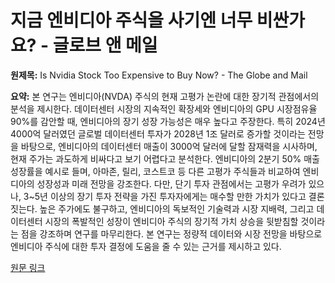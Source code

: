 # 지금 엔비디아 주식을 사기엔 너무 비싼가요? - 글로브 앤 메일

**원제목:** Is Nvidia Stock Too Expensive to Buy Now? - The Globe and Mail

**요약:** 본 연구는 엔비디아(NVDA) 주식의 현재 고평가 논란에 대한 장기적 관점에서의 분석을 제시한다.  데이터센터 시장의 지속적인 확장세와 엔비디아의 GPU 시장점유율 90%를 감안할 때, 엔비디아의 장기 성장 가능성은 매우 높다고 주장한다.  특히 2024년 4000억 달러였던 글로벌 데이터센터 투자가 2028년 1조 달러로 증가할 것이라는 전망을 바탕으로, 엔비디아의 데이터센터 매출이 3000억 달러에 달할 잠재력을 시사하며, 현재 주가는 과도하게 비싸다고 보기 어렵다고 분석한다.  엔비디아의 2분기 50% 매출 성장률을 예시로 들며, 아마존, 릴리, 코스트코 등 다른 고평가 주식들과 비교하여 엔비디아의 성장성과 미래 전망을 강조한다.  다만, 단기 투자 관점에서는 고평가 우려가 있으나, 3~5년 이상의 장기 투자 전략을 가진 투자자에게는 매수할 만한 가치가 있다고 결론짓는다.  높은 주가에도 불구하고,  엔비디아의 독보적인 기술력과 시장 지배력, 그리고 데이터센터 시장의 폭발적인 성장이 엔비디아 주식의 장기적 가치 상승을 뒷받침할 것이라는 점을 강조하며 연구를 마무리한다.  본 연구는 정량적 데이터와 시장 전망을 바탕으로 엔비디아 주식에 대한 투자 결정에 도움을 줄 수 있는 근거를 제시하고 있다.

[원문 링크](https://www.theglobeandmail.com/investing/markets/markets-news/Motley%20Fool/33519567/is-nvidia-stock-too-expensive-to-buy-now/)
